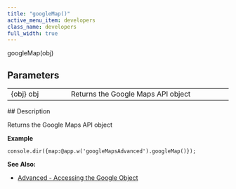```yaml
---
title: "googleMap()"
active_menu_item: developers
class_name: developers
full_width: true
---
```



googleMap(obj)

## Parameters

<table>
<tr>
<td width="169">
{obj} obj

</td>
<td width="17">
</td>
<td width="694">
Returns the Google Maps API object

</td>
</tr>
</table>
## Description

Returns the Google Maps API object

**Example**

     
    console.dir({map:@app.w('googleMapsAdvanced').googleMap()});
     
   

**See Also:**

 - [Advanced - Accessing the Google Object](../../../../product-guide/advanced-important-widgets/google-v3-maps-widget/advanced--accessing-the-googl)

